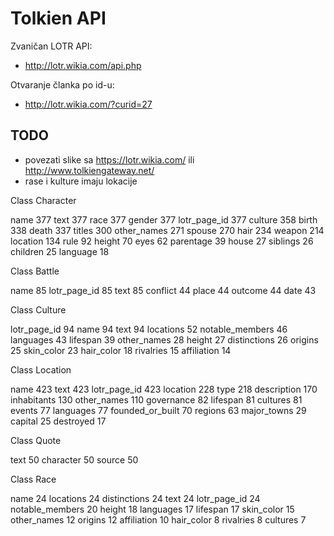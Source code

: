 # Tolkien API

Zvaničan LOTR API:
- http://lotr.wikia.com/api.php

Otvaranje članka po id-u:
- http://lotr.wikia.com/?curid=27

## TODO

- povezati slike sa https://lotr.wikia.com/ ili http://www.tolkiengateway.net/
- rase i kulture imaju lokacije

Class Character

  name 377
  text 377
  race 377
  gender 377
  lotr_page_id 377
  culture 358
  birth 338
  death 337
  titles 300
  other_names 271
  spouse 270
  hair 234
  weapon 214
  location 134
  rule 92
  height 70
  eyes 62
  parentage 39
  house 27
  siblings 26
  children 25
  language 18

Class Battle

  name 85
  lotr_page_id 85
  text 85
  conflict 44
  place 44
  outcome 44
  date 43

Class Culture

  lotr_page_id 94
  name 94
  text 94
  locations 52
  notable_members 46
  languages 43
  lifespan 39
  other_names 28
  height 27
  distinctions 26
  origins 25
  skin_color 23
  hair_color 18
  rivalries 15
  affiliation 14

Class Location

  name 423
  text 423
  lotr_page_id 423
  location 228
  type 218
  description 170
  inhabitants 130
  other_names 110
  governance 82
  lifespan 81
  cultures 81
  events 77
  languages 77
  founded_or_built 70
  regions 63
  major_towns 29
  capital 25
  destroyed 17

Class Quote

  text 50
  character 50
  source 50

Class Race

  name 24
  locations 24
  distinctions 24
  text 24
  lotr_page_id 24
  notable_members 20
  height 18
  languages 17
  lifespan 17
  skin_color 15
  other_names 12
  origins 12
  affiliation 10
  hair_color 8
  rivalries 8
  cultures 7

